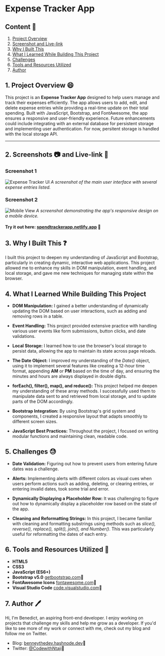 
# Expense Tracker App

## Content :link:

1. [Project Overview](#1-project-overview-😄)
2. [Screenshot and Live-link](#2-screenshots-📷-and-live-link-🔗)
3. [Why I Built This](#3-why-i-built-this-❓)
4. [What I Learned While Building This Project](#4-what-i-learned-while-building-this-project)
5. [Challenges](#5-challenges)
6. [Tools and Resources Utilized](#6-tools-and-resources-utilized-🔧)
7. [Author](#7-author-🖊️)

## 1. Project Overview 😄

This project is an **Expense Tracker App** designed to help users manage and track their expenses efficiently. The app allows users to add, edit, and delete expense entries while providing a real-time update on their total spending. Built with JavaScript, Bootstrap, and FontAwesome, the app ensures a responsive and user-friendly experience. Future enhancements could include integrating with an external database for persistent storage and implementing user authentication. For now, persitent storage is handled with the local storage API.

***

## 2. Screenshots 📷 and Live-link :link:

### Screenshot 1
![Expense Tracker UI](/imgs/Expense-Tracker-App.png)
*A screenshot of the main user interface with several expense entries listed.*

### Screenshot 2
![Mobile View](/imgs/Expense-Tracker-App-mobile.png)
*A screenshot demonstrating the app's responsive design on a mobile device.*

#### Try it out here: [spendtrackerapp.netlify.app](https://spendtrackerapp.netlify.app/) :link:

## 3. Why I Built This ❓

I built this project to deepen my understanding of JavaScript and Bootstrap, particularly in creating dynamic, interactive web applications. This project allowed me to enhance my skills in DOM manipulation, event handling, and local storage, and gave me new techniques for managing state within the browser.

## 4. What I Learned While Building This Project

- **DOM Manipulation:** I gained a better understanding of dynamically updating the DOM based on user interactions, such as adding and removing rows in a table.

- **Event Handling:** This project provided extensive practice with handling various user events like form submissions, button clicks, and date validations.

- **Local Storage:** I learned how to use the browser's local storage to persist data, allowing the app to maintain its state across page reloads.

- **The Date Object:** I improved my understanding of the *Date()* object, using it to implement several features like creating a 12-hour time format, appending **AM** or **PM** based on the time of day, and ensuring the minutes and hours are always displayed in double digits.

- **forEach(), filter(), map(), and reduce():** This project helped me deepen my understanding of these array methods. I successfully used them to manipulate data sent to and retrieved from local storage, and to update parts of the DOM accordingly.

- **Bootstrap Integration:** By using Bootstrap's grid system and components, I created a responsive layout that adapts smoothly to different screen sizes.

- **JavaScript Best Practices:** Throughout the project, I focused on writing modular functions and maintaining clean, readable code.

## 5. Challenges 😓

- **Date Validation:** Figuring out how to prevent users from entering future dates was a challenge.

- **Alerts:** Implementing alerts with different colors as visual cues when users perform actions such as adding, deleting, or clearing entries, or entering invalid dates, took some trial and error.

- **Dynamically Displaying a Placeholder Row:** It was challenging to figure out how to dynamically display a placeholder row based on the state of the app.

- **Cleaning and Reformatting Strings:** In this project, I became familiar with cleaning and formatting substrings using methods such as *slice(), reverse(), replace(), split(), join(), and Number()*. This was particularly useful for reformatting the dates of each entry.

## 6. Tools and Resources Utilized 🔧

- **HTML5**
- **CSS3**
- **JavaScript (ES6+)**
- **Bootstrap v5.0** [getbootstrap.com](https://getbootstrap.com/docs/5.0/getting-started/introduction/):link:
- **FontAwesome Icons** [fontawesome.com](https://fontawesome.com/):link:
- **Visual Studio Code** [code.visualstudio.com](https://code.visualstudio.com/):link:

## 7. Author 🖊️

Hi, I'm Benedict, an aspiring front-end developer. I enjoy working on projects that challenge my skills and help me grow as a developer. If you'd like to see more of my work or connect with me, check out my blog and follow me on Twitter.

- Blog: [benneythedev.hashnode.dev](https://benneythedev.hashnode.dev/):link:
- Twitter: [@CodewithNtaji](https://www.twitter.com/CodewithNtaji):link:
